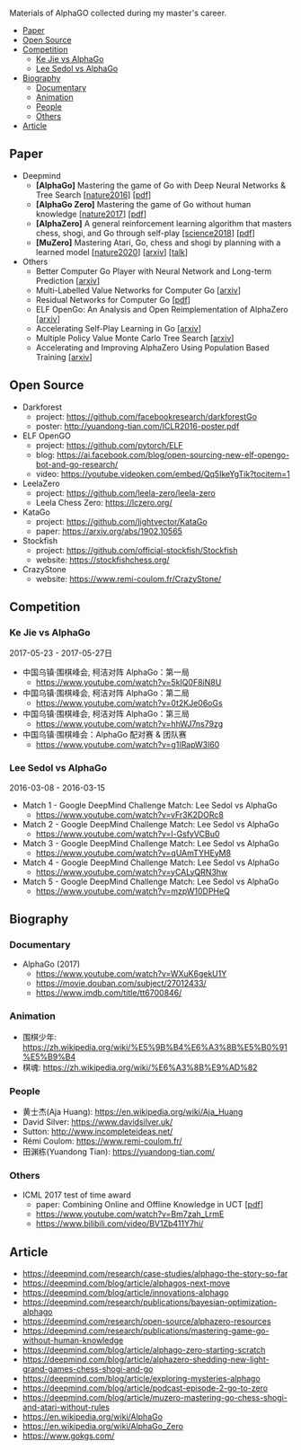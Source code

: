 Materials of AlphaGO collected during my master's career.

- [Paper](#paper)
- [Open Source](#open-source)
- [Competition](#competition)
    - [Ke Jie vs AlphaGo](#ke-jie-vs-alphago)
    - [Lee Sedol vs AlphaGo](#lee-sedol-vs-alphago)
- [Biography](#biography)
    - [Documentary](#documentary)
    - [Animation](#animation)
    - [People](#people)
    - [Others](#others)
- [Article](#article)
  
## Paper

- Deepmind
    - **[AlphaGo]** Mastering the game of Go with Deep Neural Networks & Tree Search [[nature2016](https://www.nature.com/articles/nature16961)] [[pdf](https://storage.googleapis.com/deepmind-media/alphago/AlphaGoNaturePaper.pdf)]
    - **[AlphaGo Zero]**  Mastering the game of Go without human knowledge [[nature2017](https://www.nature.com/articles/nature24270)] [[pdf](https://www.nature.com/articles/nature24270.epdf?author_access_token=VJXbVjaSHxFoctQQ4p2k4tRgN0jAjWel9jnR3ZoTv0PVW4gB86EEpGqTRDtpIz-2rmo8-KG06gqVobU5NSCFeHILHcVFUeMsbvwS-lxjqQGg98faovwjxeTUgZAUMnRQ)]
    - **[AlphaZero]**  A general reinforcement learning algorithm that masters chess, shogi, and Go through self-play [[science2018](https://www.science.org/doi/full/10.1126/science.aar6404)] [[pdf](https://kstatic.googleusercontent.com/files/2f51b2a749a284c2e2dfa13911da965f4855092a179469aedd15fbe4efe8f8cbf9c515ef83ac03a6515fa990e6f85fd827dcd477845e806f23a17845072dc7bd)]
    - **[MuZero]**  Mastering Atari, Go, chess and shogi by planning with a learned model [[nature2020](https://www.nature.com/articles/s41586-020-03051-4)] [[arxiv](https://arxiv.org/abs/1911.08265)] [[talk](https://www.youtube.com/watch?v=vt5jOSy7cz8&t=2s)]
- Others
    - Better Computer Go Player with Neural Network and Long-term Prediction [[arxiv](https://arxiv.org/abs/1511.06410)]
    - Multi-Labelled Value Networks for Computer Go [[arxiv](https://arxiv.org/abs/1705.10701)]
    - Residual Networks for Computer Go [[pdf](https://www.lamsade.dauphine.fr/~cazenave/papers/resnet.pdf)]
    - ELF OpenGo: An Analysis and Open Reimplementation of AlphaZero [[arxiv](https://arxiv.org/abs/1902.04522)]
    - Accelerating Self-Play Learning in Go [[arxiv](https://arxiv.org/abs/1902.10565)]
    - Multiple Policy Value Monte Carlo Tree Search [[arxiv](https://arxiv.org/abs/1905.13521)]
    - Accelerating and Improving AlphaZero Using Population Based Training [[arxiv](https://arxiv.org/abs/2003.06212)]






## Open Source


- Darkforest
    - project: https://github.com/facebookresearch/darkforestGo
    - poster: http://yuandong-tian.com/ICLR2016-poster.pdf
- ELF OpenGO
    - project: https://github.com/pytorch/ELF
    - blog: https://ai.facebook.com/blog/open-sourcing-new-elf-opengo-bot-and-go-research/
    - video: https://youtube.videoken.com/embed/Qq5IkeYgTik?tocitem=1
- LeelaZero 
    - project: https://github.com/leela-zero/leela-zero
    - Leela Chess Zero: https://lczero.org/
- KataGo
    - project: https://github.com/lightvector/KataGo
    - paper: https://arxiv.org/abs/1902.10565
- Stockfish
    - project: https://github.com/official-stockfish/Stockfish
    - website: https://stockfishchess.org/
- CrazyStone
    - website: https://www.remi-coulom.fr/CrazyStone/

## Competition

### Ke Jie vs AlphaGo

2017-05-23 - 2017-05-27日

- 中国乌镇·围棋峰会, 柯洁对阵 AlphaGo：第一局
    - https://www.youtube.com/watch?v=5kIQ0F8iN8U
- 中国乌镇·围棋峰会, 柯洁对阵 AlphaGo：第二局
    - https://www.youtube.com/watch?v=0t2KJe06oGs
- 中国乌镇·围棋峰会, 柯洁对阵 AlphaGo：第三局
    - https://www.youtube.com/watch?v=hhWJ7ns79zg
- 中国乌镇·围棋峰会：AlphaGo 配对赛 & 团队赛
    - https://www.youtube.com/watch?v=g1IRapW3l60

### Lee Sedol vs AlphaGo

2016-03-08 - 2016-03-15

- Match 1 - Google DeepMind Challenge Match: Lee Sedol vs AlphaGo
    - https://www.youtube.com/watch?v=vFr3K2DORc8
- Match 2 - Google DeepMind Challenge Match: Lee Sedol vs AlphaGo
    - https://www.youtube.com/watch?v=l-GsfyVCBu0
- Match 3 - Google DeepMind Challenge Match: Lee Sedol vs AlphaGo
    - https://www.youtube.com/watch?v=qUAmTYHEyM8
- Match 4 - Google DeepMind Challenge Match: Lee Sedol vs AlphaGo
    - https://www.youtube.com/watch?v=yCALyQRN3hw
- Match 5 - Google DeepMind Challenge Match: Lee Sedol vs AlphaGo
    - https://www.youtube.com/watch?v=mzpW10DPHeQ


## Biography

### Documentary

- AlphaGo (2017)
    - https://www.youtube.com/watch?v=WXuK6gekU1Y
    - https://movie.douban.com/subject/27012433/
    - https://www.imdb.com/title/tt6700846/

### Animation
- 围棋少年: https://zh.wikipedia.org/wiki/%E5%9B%B4%E6%A3%8B%E5%B0%91%E5%B9%B4
- 棋魂: https://zh.wikipedia.org/wiki/%E6%A3%8B%E9%AD%82

### People

- 黄士杰(Aja Huang): https://en.wikipedia.org/wiki/Aja_Huang
- David Silver: https://www.davidsilver.uk/
- Sutton: http://www.incompleteideas.net/
- Rémi Coulom: https://www.remi-coulom.fr/
- 田渊栋(Yuandong Tian): https://yuandong-tian.com/

### Others

- ICML 2017 test of time award
    - paper: Combining Online and Offline Knowledge in UCT [[pdf](https://hal.inria.fr/inria-00164003/document)]
    - https://www.youtube.com/watch?v=Bm7zah_LrmE
    - https://www.bilibili.com/video/BV1Zb411Y7hi/

## Article

- https://deepmind.com/research/case-studies/alphago-the-story-so-far
- https://deepmind.com/blog/article/alphagos-next-move
- https://deepmind.com/blog/article/innovations-alphago
- https://deepmind.com/research/publications/bayesian-optimization-alphago
- https://deepmind.com/research/open-source/alphazero-resources
- https://deepmind.com/research/publications/mastering-game-go-without-human-knowledge
- https://deepmind.com/blog/article/alphago-zero-starting-scratch
- https://deepmind.com/blog/article/alphazero-shedding-new-light-grand-games-chess-shogi-and-go
- https://deepmind.com/blog/article/exploring-mysteries-alphago
- https://deepmind.com/blog/article/podcast-episode-2-go-to-zero
- https://deepmind.com/blog/article/muzero-mastering-go-chess-shogi-and-atari-without-rules
- https://en.wikipedia.org/wiki/AlphaGo
- https://en.wikipedia.org/wiki/AlphaGo_Zero
- https://www.gokgs.com/
